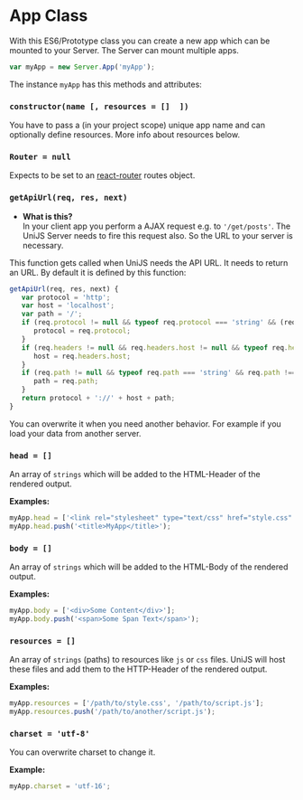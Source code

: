 # App Class
With this ES6/Prototype class you can create a new app which can be mounted to your Server. The Server can mount multiple apps.

```js
var myApp = new Server.App('myApp');
```

The instance `myApp` has this methods and attributes:

### `constructor(name [, resources = []  ])`
You have to pass a (in your project scope) unique app name and can optionally define resources. More info about resources below.

### `Router = null`
Expects to be set to an [react-router](https://github.com/rackt/react-router) routes object.

### `getApiUrl(req, res, next)`
- **What is this?** <br>In your client app you perform a AJAX request e.g. to `'/get/posts'`. The UniJS Server needs to fire this request also. So the URL to your server is necessary.

This function gets called when UniJS needs the API URL. It needs to return an URL. By default it is defined by this function:

```js
getApiUrl(req, res, next) {
   var protocol = 'http';
   var host = 'localhost';
   var path = '/';
   if (req.protocol != null && typeof req.protocol === 'string' && (req.protocol === 'http' || req.protocol === 'https')) {
      protocol = req.protocol;
   }
   if (req.headers != null && req.headers.host != null && typeof req.headers.host === 'string' && req.headers.host !== '') {
      host = req.headers.host;
   }
   if (req.path != null && typeof req.path === 'string' && req.path !== '') {
      path = req.path;
   }
   return protocol + '://' + host + path;
}
```

You can overwrite it when you need another behavior. For example if you load your data from another server.

### `head = []`
An array of `strings` which will be added to the HTML-Header of the rendered output.

**Examples:**
```js
myApp.head = ['<link rel="stylesheet" type="text/css" href="style.css" />'];
myApp.head.push('<title>MyApp</title>');
```

### `body = []`
An array of `strings` which will be added to the HTML-Body of the rendered output.

**Examples:**
```js
myApp.body = ['<div>Some Content</div>'];
myApp.body.push('<span>Some Span Text</span>');
```

### `resources = []`
An array of `strings` (paths) to resources like `js` or `css` files. UniJS will host these files and add them to the HTTP-Header of the rendered output.

**Examples:**
```js
myApp.resources = ['/path/to/style.css', '/path/to/script.js'];
myApp.resources.push('/path/to/another/script.js');
```

### `charset = 'utf-8'`
You can overwrite charset to change it.

**Example:**
```js
myApp.charset = 'utf-16';
```

